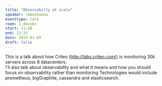 ```yaml
---
title: "Observabilty at scale"
speaker: ramezhanna
eventtype: talk
room: 1.devobs
start: 11:20
end: 12:15
date: 2019-01-09
draft: false
---
```


This is a talk about how Criteo (http://labs.criteo.com/) is monitoring 30k servers across 8 datacenters.  
I'll also talk about observability and what it means and how you should focus on observability
rather than monitoring Technologies would include prometheus, bigGraphite, cassandra and elasticsearch.  

